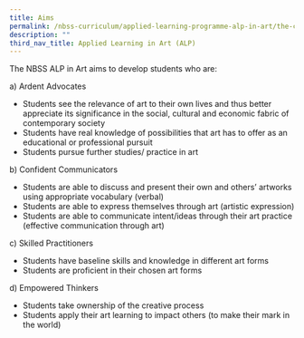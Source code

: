 ```yaml
---
title: Aims
permalink: /nbss-curriculum/applied-learning-programme-alp-in-art/the-curriculum/aims/
description: ""
third_nav_title: Applied Learning in Art (ALP)
---
```


<p>The NBSS ALP in Art aims to develop students who are:</p>
<p>a) Ardent Advocates</p>
<ul>
<li>Students see the relevance of art to their own lives and thus better appreciate its significance in the social, cultural and economic fabric of contemporary society</li>
<li>Students have real knowledge of possibilities that art has to offer as an educational or professional pursuit</li>
<li>Students pursue further studies/ practice in art</li>
</ul>
<p>b) Confident Communicators</p>
<ul>
<li>Students are able to discuss and present their own and others&rsquo; artworks using appropriate vocabulary (verbal)</li>
<li>Students are able to express themselves through art (artistic expression)</li>
<li>Students are able to communicate intent/ideas through their art practice (effective communication through art)</li>
</ul>
<p>c) Skilled Practitioners</p>
<ul>
<li>Students have baseline skills and knowledge in different art forms</li>
<li>Students are proficient in their chosen art forms</li>
</ul>
<p>d) Empowered Thinkers</p>
<ul>
<li>Students take ownership of the creative process</li>
<li>Students apply their art learning to impact others (to make their mark in the world)</li>
</ul>